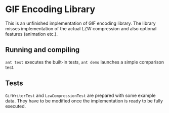 GIF Encoding Library
====================

This is an unfinished implementation of GIF encoding library.
The library misses implementation of the actual LZW compression and also
optional features (animation etc.).

Running and compiling
---------------------

`ant test` executes the built-in tests, `ant demo` launches a simple
comparison test.

Tests
-----
`GifWriterTest` and `LzwCompressionTest` are prepared with some example
data.
They have to be modified once the implementation is ready to be fully
executed.
